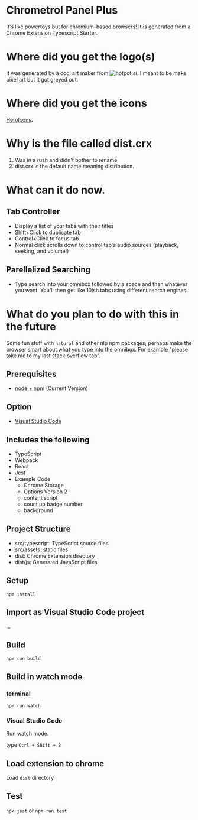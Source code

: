 # Chrometrol Panel Plus
It's like powertoys but for chromium-based browsers! It is generated from a Chrome Extension Typescript Starter.

# Where did you get the logo(s)
It was generated by a cool art maker from ![hotpot.ai](https://hotpot.ai/s/art-maker/8-GiCwoWxsNDsK3Zs). I meant to be make pixel art but it got greyed out. 

# Where did you get the icons
[HeroIcons](https://heroicons.com/). 

# Why is the file called dist.crx
1. Was in a rush and didn't bother to rename
2. dist.crx is the default name meaning distribution. 

# What can it do now. 
## Tab Controller
* Display a list of your tabs with their titles
* Shift+Click to duplicate tab
* Control+Click to focus tab
* Normal click scrolls down to control tab's audio sources (playback, seeking, and volume!)
## Parellelized Searching
* Type search into your omnibox followed by a space and then whatever you want. You'll then get like 10ish tabs using different search engines. 

# What do you plan to do with this in the future
Some fun stuff with `natural` and other nlp npm packages, perhaps make the browser smart about what you type into the omnibox. For example "please take me to my last stack overflow tab". 

## Prerequisites

* [node + npm](https://nodejs.org/) (Current Version)

## Option

* [Visual Studio Code](https://code.visualstudio.com/)

## Includes the following

* TypeScript
* Webpack
* React
* Jest
* Example Code
    * Chrome Storage
    * Options Version 2
    * content script
    * count up badge number
    * background

## Project Structure

* src/typescript: TypeScript source files
* src/assets: static files
* dist: Chrome Extension directory
* dist/js: Generated JavaScript files

## Setup

```
npm install
```

## Import as Visual Studio Code project

...

## Build

```
npm run build
```

## Build in watch mode

### terminal

```
npm run watch
```

### Visual Studio Code

Run watch mode.

type `Ctrl + Shift + B`

## Load extension to chrome

Load `dist` directory

## Test
`npx jest` or `npm run test`
